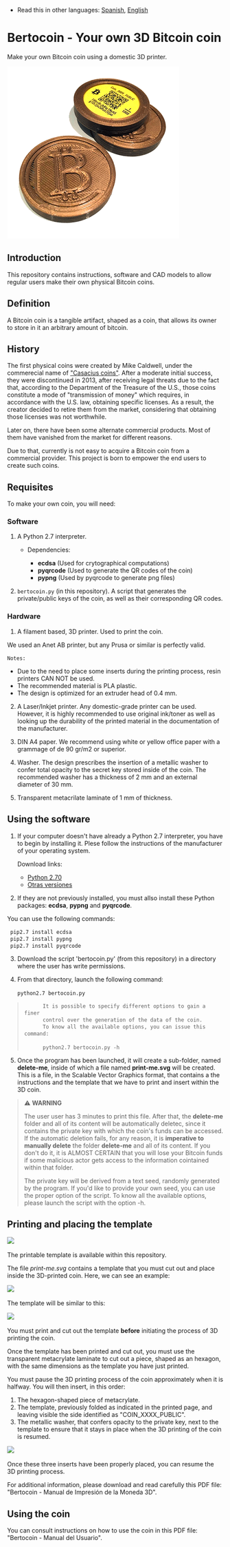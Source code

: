 * Read this in other languages: [Spanish](README.md), [English](README.en.md)

# Bertocoin - Your own 3D Bitcoin coin
Make your own Bitcoin coin using a domestic 3D printer.
<p align="left">
  <img src="./imagenes/albercoin_01.png">
</p>

## Introduction
This repository contains instructions, software and CAD models to allow regular users make their own physical Bitcoin coins.

## Definition
A Bitcoin coin is a tangible artifact, shaped as a coin, that allows its owner to store in it an arbitrary amount of bitcoin.

## History
The first physical coins were created by Mike Caldwell, under the commerecial name of ["Casacius coins"](https://en.bitcoin.it/wiki/Casascius_physical_bitcoins). After a moderate initial success, they were discontinued in 2013, after receiving legal threats due to the fact that, according to the Department of the Treasure of the U.S., those coins constitute a mode of "transmission of money" which requires, in accordance with the U.S. law, obtaining specific licenses. As a result, the creator decided to retire them from the market, considering that obtaining those licenses was not worthwhile.

Later on, there have been some alternate commercial products. Most of them have vanished from the market for different reasons.

Due to that, currently is not easy to acquire a Bitcoin coin from a commercial provider. This project is born to empower the end users to create such coins.

## Requisites
To make your own coin, you will need:

### Software
1. A Python 2.7 interpreter. 
   - Dependencies: 

     - **ecdsa** (Used for crytographical computations)
     - **pyqrcode** (Used to generate the QR codes of the coin)
     - **pypng** (Used by pyqrcode to generate png files)


2. ```bertocoin.py``` (in this repository). A script that generates the private/public keys of the coin, as well as their corresponding QR codes.

### Hardware
1. A filament based, 3D printer. 
Used to print the coin.

We used an Anet AB printer, but any Prusa or similar is perfectly valid.

    Notes: 
   - Due to the need to place some inserts during the printing process, resin printers CAN NOT be used.
   - The recommended material is PLA plastic.
   - The design is optimized for an extruder head of 0.4 mm.

2. A Laser/Inkjet printer.
Any domestic-grade printer can be used. However, it is highly recommended to use original ink/toner as well as looking up the durability of the printed material in the documentation of the manufacturer. 

3. DIN A4 paper.
We recommend using white or yellow office paper with a grammage of de 90 gr/m2 or superior.

4. Washer.
The design prescribes the insertion of a metallic washer to confer total opacity to the secret key stored inside of the coin.
The recommended washer has a thickness of 2 mm and an external diameter of 30 mm.

5. Transparent metacrilate laminate of 1 mm of thickness.

## Using the software

1. If your computer doesn't have already a Python 2.7 interpreter, you have to begin by installing it.
Plese follow the instructions of the manufacturer of your operating system.

    Download links: 
    
    - [Python 2.70](https://www.python.org/downloads/release/python-270/)
    - [Otras versiones](https://www.python.org/downloads/)

2. If they are not previously installed, you must allso install these Python packages: **ecdsa**, **pypng** and **pyqrcode**. 

You can use the following commands:

     pip2.7 install ecdsa
     pip2.7 install pypng
     pip2.7 install pyqrcode

3. Download the script 'bertocoin.py' (from this repository) in a directory where the user has write permissions.
   
4. From that directory, launch the following command:

   ```python2.7 bertocoin.py```


>           It is possible to specify different options to gain a finer
>           control over the generation of the data of the coin. 
>           To know all the available options, you can issue this command:
>
>           python2.7 bertocoin.py -h
       
       
5. Once the program has been launched, it will create a sub-folder, named **delete-me**, inside of which a file named **print-me.svg** will be created.
This is a file, in the Scalable Vector Graphics format, that contains a the instructions and the template that we have to print and insert within the 3D coin.


> :warning: **WARNING**
>
> The user user has 3 minutes to print this file.
> After that, the **delete-me** folder and all of its content will be automatically deletec, since it contains
> the private key with which the coin's funds can be accessed.
> If the automatic deletion fails, for any reason, it is **imperative to manually delete** the 
> folder **delete-me** and all of its content.
> If you don't do it, it is ALMOST CERTAIN that you will lose your Bitcoin funds if some malicious actor
> gets access to the information cointained within that folder.
>
> The private key will be derived from a text seed, randomly generated by the program.
> If you'd like to provide your own seed, you can use the proper option of the script.
> To know all the available options, please launch the script with the option -h.
   
## Printing and placing the template

<p align="left">
  <img src="./imagenes/modelo.gif">
</p>
The printable template is available within this repository. 

The file _print-me.svg_ contains a template that you must cut out and place inside the 3D-printed coin.
Here, we can see an example:

<p align="left">
  <img src="./imagenes/bertocoin_print-me_ejemplo.png">
</p>

The template will be similar to this:

<p align="left">
  <img src="./imagenes/bertocoin_caratula_ejemplo.png">
</p>

You must print and cut out the template **before** initiating the process of 3D printing the coin.

Once the template has been printed and cut out, you must use the transparent metacrylate laminate to cut out a piece, shaped as an hexagon, with the same dimensions as the template you have just printed.

You must pause the 3D printing process of the coin approximately when it is halfway.
You will then insert, in this order:

1. The hexagon-shaped piece of metacrylate.
2. The template, previously folded as indicated in the printed page, and leaving visible the side identified as "COIN_XXXX_PUBLIC".
3. The metallic washer, that confers opacity to the private key, next to the template to ensure that it stays in place when the 3D printing of the coin is resumed. 

<p align="left">
  <img src="./imagenes/explotado3.png">
</p>

Once these three inserts have been properly placed, you can resume the 3D printing process.

For additional information, please download and read carefully this PDF file: "Bertocoin - Manual de Impresión de la Moneda 3D".

## Using the coin

You can consult instructions on how to use the coin in this PDF file: "Bertocoin - Manual del Usuario".


